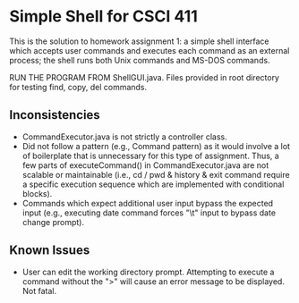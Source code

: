 # Simple Shell for CSCI 411

This is the solution to homework assignment 1: a simple shell interface which accepts user commands and executes each command as an external process; the shell runs both Unix commands and MS-DOS commands.

RUN THE PROGRAM FROM ShellGUI.java. Files provided in root directory for testing find, copy, del commands.

## Inconsistencies

- CommandExecutor.java is not strictly a controller class.
- Did not follow a pattern (e.g., Command pattern) as it would involve a lot of boilerplate that is unnecessary for this type of assignment. Thus, a few parts of executeCommand() in CommandExecutor.java are not scalable or maintainable (i.e., cd / pwd & history & exit command require a specific execution sequence which are implemented with conditional blocks).
- Commands which expect additional user input bypass the expected input (e.g., executing date command forces "\t" input to bypass date change prompt).

## Known Issues

- User can edit the working directory prompt. Attempting to execute a command without the ">" will cause an error message to be displayed. Not fatal.